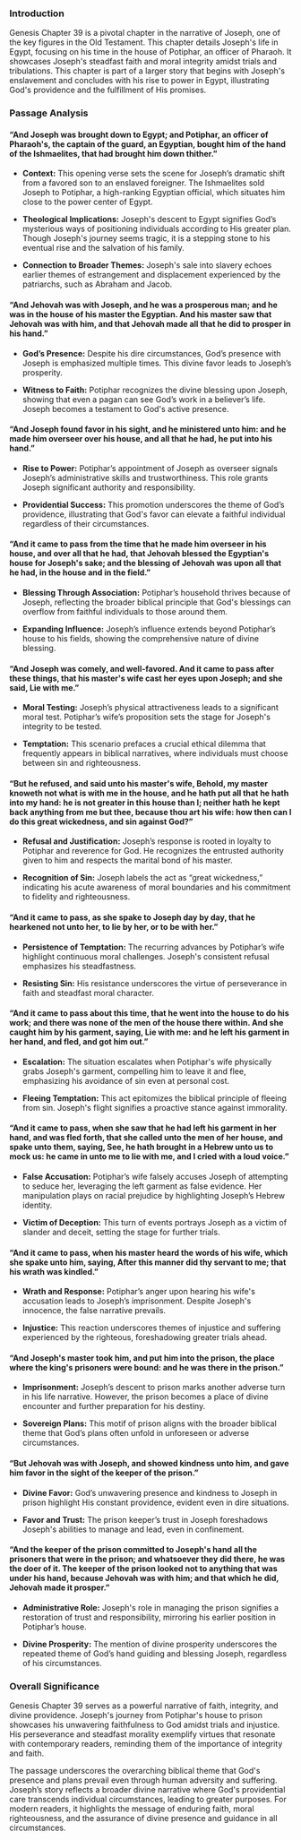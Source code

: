 ### Introduction

Genesis Chapter 39 is a pivotal chapter in the narrative of Joseph, one of the key figures in the Old Testament. This chapter details Joseph's life in Egypt, focusing on his time in the house of Potiphar, an officer of Pharaoh. It showcases Joseph's steadfast faith and moral integrity amidst trials and tribulations. This chapter is part of a larger story that begins with Joseph's enslavement and concludes with his rise to power in Egypt, illustrating God's providence and the fulfillment of His promises.

### Passage Analysis

#### “And Joseph was brought down to Egypt; and Potiphar, an officer of Pharaoh's, the captain of the guard, an Egyptian, bought him of the hand of the Ishmaelites, that had brought him down thither.”

- **Context:** This opening verse sets the scene for Joseph’s dramatic shift from a favored son to an enslaved foreigner. The Ishmaelites sold Joseph to Potiphar, a high-ranking Egyptian official, which situates him close to the power center of Egypt.

- **Theological Implications:** Joseph's descent to Egypt signifies God’s mysterious ways of positioning individuals according to His greater plan. Though Joseph's journey seems tragic, it is a stepping stone to his eventual rise and the salvation of his family.

- **Connection to Broader Themes:** Joseph's sale into slavery echoes earlier themes of estrangement and displacement experienced by the patriarchs, such as Abraham and Jacob.

#### “And Jehovah was with Joseph, and he was a prosperous man; and he was in the house of his master the Egyptian. And his master saw that Jehovah was with him, and that Jehovah made all that he did to prosper in his hand.”

- **God’s Presence:** Despite his dire circumstances, God’s presence with Joseph is emphasized multiple times. This divine favor leads to Joseph’s prosperity.

- **Witness to Faith:** Potiphar recognizes the divine blessing upon Joseph, showing that even a pagan can see God’s work in a believer’s life. Joseph becomes a testament to God's active presence.

#### “And Joseph found favor in his sight, and he ministered unto him: and he made him overseer over his house, and all that he had, he put into his hand.”

- **Rise to Power:** Potiphar’s appointment of Joseph as overseer signals Joseph’s administrative skills and trustworthiness. This role grants Joseph significant authority and responsibility.

- **Providential Success:** This promotion underscores the theme of God’s providence, illustrating that God's favor can elevate a faithful individual regardless of their circumstances.

#### “And it came to pass from the time that he made him overseer in his house, and over all that he had, that Jehovah blessed the Egyptian's house for Joseph's sake; and the blessing of Jehovah was upon all that he had, in the house and in the field.”

- **Blessing Through Association:** Potiphar’s household thrives because of Joseph, reflecting the broader biblical principle that God's blessings can overflow from faithful individuals to those around them.

- **Expanding Influence:** Joseph’s influence extends beyond Potiphar’s house to his fields, showing the comprehensive nature of divine blessing.

#### “And Joseph was comely, and well-favored. And it came to pass after these things, that his master's wife cast her eyes upon Joseph; and she said, Lie with me.”

- **Moral Testing:** Joseph’s physical attractiveness leads to a significant moral test. Potiphar’s wife’s proposition sets the stage for Joseph's integrity to be tested.

- **Temptation:** This scenario prefaces a crucial ethical dilemma that frequently appears in biblical narratives, where individuals must choose between sin and righteousness.

#### “But he refused, and said unto his master's wife, Behold, my master knoweth not what is with me in the house, and he hath put all that he hath into my hand: he is not greater in this house than I; neither hath he kept back anything from me but thee, because thou art his wife: how then can I do this great wickedness, and sin against God?”

- **Refusal and Justification:** Joseph’s response is rooted in loyalty to Potiphar and reverence for God. He recognizes the entrusted authority given to him and respects the marital bond of his master.

- **Recognition of Sin:** Joseph labels the act as “great wickedness,” indicating his acute awareness of moral boundaries and his commitment to fidelity and righteousness.

#### “And it came to pass, as she spake to Joseph day by day, that he hearkened not unto her, to lie by her, or to be with her.”

- **Persistence of Temptation:** The recurring advances by Potiphar’s wife highlight continuous moral challenges. Joseph's consistent refusal emphasizes his steadfastness.

- **Resisting Sin:** His resistance underscores the virtue of perseverance in faith and steadfast moral character.

#### “And it came to pass about this time, that he went into the house to do his work; and there was none of the men of the house there within. And she caught him by his garment, saying, Lie with me: and he left his garment in her hand, and fled, and got him out.”

- **Escalation:** The situation escalates when Potiphar's wife physically grabs Joseph's garment, compelling him to leave it and flee, emphasizing his avoidance of sin even at personal cost.

- **Fleeing Temptation:** This act epitomizes the biblical principle of fleeing from sin. Joseph's flight signifies a proactive stance against immorality.

#### “And it came to pass, when she saw that he had left his garment in her hand, and was fled forth, that she called unto the men of her house, and spake unto them, saying, See, he hath brought in a Hebrew unto us to mock us: he came in unto me to lie with me, and I cried with a loud voice.”

- **False Accusation:** Potiphar’s wife falsely accuses Joseph of attempting to seduce her, leveraging the left garment as false evidence. Her manipulation plays on racial prejudice by highlighting Joseph’s Hebrew identity.

- **Victim of Deception:** This turn of events portrays Joseph as a victim of slander and deceit, setting the stage for further trials.

#### “And it came to pass, when his master heard the words of his wife, which she spake unto him, saying, After this manner did thy servant to me; that his wrath was kindled.”

- **Wrath and Response:** Potiphar’s anger upon hearing his wife's accusation leads to Joseph’s imprisonment. Despite Joseph's innocence, the false narrative prevails.

- **Injustice:** This reaction underscores themes of injustice and suffering experienced by the righteous, foreshadowing greater trials ahead.

#### “And Joseph's master took him, and put him into the prison, the place where the king's prisoners were bound: and he was there in the prison.”

- **Imprisonment:** Joseph’s descent to prison marks another adverse turn in his life narrative. However, the prison becomes a place of divine encounter and further preparation for his destiny.

- **Sovereign Plans:** This motif of prison aligns with the broader biblical theme that God’s plans often unfold in unforeseen or adverse circumstances.

#### “But Jehovah was with Joseph, and showed kindness unto him, and gave him favor in the sight of the keeper of the prison.”

- **Divine Favor:** God’s unwavering presence and kindness to Joseph in prison highlight His constant providence, evident even in dire situations.

- **Favor and Trust:** The prison keeper’s trust in Joseph foreshadows Joseph's abilities to manage and lead, even in confinement.

#### “And the keeper of the prison committed to Joseph's hand all the prisoners that were in the prison; and whatsoever they did there, he was the doer of it. The keeper of the prison looked not to anything that was under his hand, because Jehovah was with him; and that which he did, Jehovah made it prosper.”

- **Administrative Role:** Joseph's role in managing the prison signifies a restoration of trust and responsibility, mirroring his earlier position in Potiphar’s house.

- **Divine Prosperity:** The mention of divine prosperity underscores the repeated theme of God’s hand guiding and blessing Joseph, regardless of his circumstances.

### Overall Significance

Genesis Chapter 39 serves as a powerful narrative of faith, integrity, and divine providence. Joseph's journey from Potiphar's house to prison showcases his unwavering faithfulness to God amidst trials and injustice. His perseverance and steadfast morality exemplify virtues that resonate with contemporary readers, reminding them of the importance of integrity and faith.

The passage underscores the overarching biblical theme that God's presence and plans prevail even through human adversity and suffering. Joseph’s story reflects a broader divine narrative where God's providential care transcends individual circumstances, leading to greater purposes. For modern readers, it highlights the message of enduring faith, moral righteousness, and the assurance of divine presence and guidance in all circumstances.